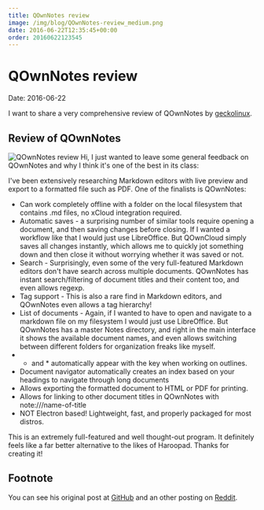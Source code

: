 ```yaml
---
title: QOwnNotes review
image: /img/blog/QOwnNotes-review_medium.png
date: 2016-06-22T12:35:45+00:00
order: 20160622123545
---
```


# QOwnNotes review

<v-subheader class="blog">Date: 2016-06-22</v-subheader>

I want to share a very comprehensive review of QOwnNotes by [geckolinux](https://github.com/geckolinux).

Review of QOwnNotes
-------------------

 ![QOwnNotes review](/img/blog/QOwnNotes-review_medium.png "QOwnNotes review")  Hi, I just wanted to leave some general feedback on QOwnNotes and why I think it's one of the best in its class:

I've been extensively researching Markdown editors with live preview and export to a formatted file such as PDF. One of the finalists is QOwnNotes:

- Can work completely offline with a folder on the local filesystem that contains .md files, no xCloud integration required.
- Automatic saves - a surprising number of similar tools require opening a document, and then saving changes before closing. If I wanted a workflow like that I would just use LibreOffice. But QOwnCloud simply saves all changes instantly, which allows me to quickly jot something down and then close it without worrying whether it was saved or not.
- Search - Surprisingly, even some of the very full-featured Markdown editors don't have search across multiple documents. QOwnNotes has instant search/filtering of document titles and their content too, and even allows regexp.
- Tag support - This is also a rare find in Markdown editors, and QOwnNotes even allows a tag hierarchy!
- List of documents - Again, if I wanted to have to open and navigate to a markdown file on my filesystem I would just use LibreOffice. But QOwnNotes has a master Notes directory, and right in the main interface it shows the available document names, and even allows switching between different folders for organization freaks like myself.
- - and \* automatically appear with the key when working on outlines.
- Document navigator automatically creates an index based on your headings to navigate through long documents
- Allows exporting the formatted document to HTML or PDF for printing.
- Allows for linking to other document titles in QOwnNotes with note:///name-of-title
- NOT Electron based! Lightweight, fast, and properly packaged for most distros.

This is an extremely full-featured and well thought-out program. It definitely feels like a far better alternative to the likes of Haroopad. Thanks for creating it!

Footnote
--------

You can see his original post at [GitHub](https://github.com/pbek/QOwnNotes/issues/225) and an other posting on [Reddit](https://www.reddit.com/r/LinuxActionShow/comments/4p6ibh/qownnotes_very_powerful_markdown_editor).